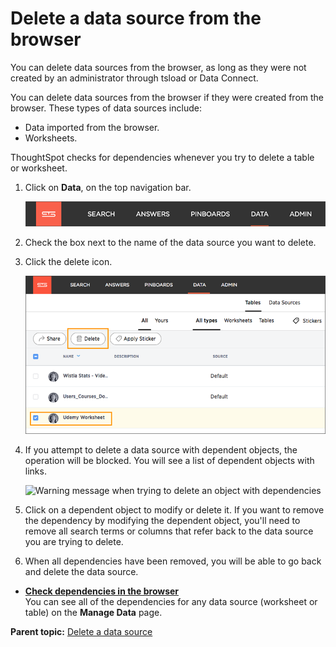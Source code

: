 # Delete a data source from the browser

You can delete data sources from the browser, as long as they were not created by an administrator through tsload or Data Connect.

You can delete data sources from the browser if they were created from the browser. These types of data sources include:

-   Data imported from the browser.
-   Worksheets.

ThoughtSpot checks for dependencies whenever you try to delete a table or worksheet.

1.   Click on **Data**, on the top navigation bar. 

     ![](../../shared/conrefs/../../images/data_icon.png "Data") 

2.   Check the box next to the name of the data source you want to delete. 
3.   Click the delete icon. 

     ![](../../images/delete_data_worksheet.png "Delete a data source") 

4.   If you attempt to delete a data source with dependent objects, the operation will be blocked. You will see a list of dependent objects with links. 

     ![](../../images/dependency_warning_with_links.png "Warning message when trying to delete an object with
                                dependencies") 

5.   Click on a dependent object to modify or delete it. If you want to remove the dependency by modifying the dependent object, you'll need to remove all search terms or columns that refer back to the data source you are trying to delete.
6.   When all dependencies have been removed, you will be able to go back and delete the data source. 

-   **[Check dependencies in the browser](../../admin/loading/check_dependency_ux.html)**  
You can see all of the dependencies for any data source \(worksheet or table\) on the **Manage Data** page.

**Parent topic:** [Delete a data source](../../admin/loading/about_dependencies.html)

